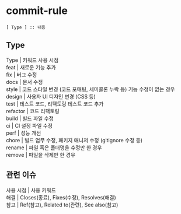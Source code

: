 # commit-rule

```
[ Type ] :: 내용
```

## Type
Type | 키워드	사용 시점    
feat | 새로운 기능 추가    
fix | 버그 수정    
docs | 문서 수정    
style | 코드 스타일 변경 (코드 포매팅, 세미콜론 누락 등) 기능 수정이 없는 경우    
design | 사용자 UI 디자인 변경 (CSS 등)    
test | 테스트 코드, 리팩토링 테스트 코드 추가    
refactor | 코드 리팩토링    
build | 빌드 파일 수정    
ci | CI 설정 파일 수정    
perf | 성능 개선    
chore | 빌드 업무 수정, 패키지 매니저 수정 (gitignore 수정 등)    
rename | 파일 혹은 폴더명을 수정만 한 경우    
remove | 파일을 삭제만 한 경우    

## 관련 이슈
사용 시점 | 사용 키워드    
해결 | Closes(종료), Fixes(수정), Resolves(해결)    
참고 | Ref(참고), Related to(관련), See also(참고)
